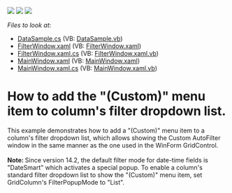 <!-- default badges list -->
![](https://img.shields.io/endpoint?url=https://codecentral.devexpress.com/api/v1/VersionRange/128648023/14.2.3%2B)
[![](https://img.shields.io/badge/Open_in_DevExpress_Support_Center-FF7200?style=flat-square&logo=DevExpress&logoColor=white)](https://supportcenter.devexpress.com/ticket/details/E4800)
[![](https://img.shields.io/badge/📖_How_to_use_DevExpress_Examples-e9f6fc?style=flat-square)](https://docs.devexpress.com/GeneralInformation/403183)
<!-- default badges end -->
<!-- default file list -->
*Files to look at*:

* [DataSample.cs](./CS/DXGrid.CustomFilter/DataSample.cs) (VB: [DataSample.vb](./VB/DXGrid.CustomFilter/DataSample.vb))
* [FilterWindow.xaml](./CS/DXGrid.CustomFilter/FilterWindow.xaml) (VB: [FilterWindow.xaml](./VB/DXGrid.CustomFilter/FilterWindow.xaml))
* [FilterWindow.xaml.cs](./CS/DXGrid.CustomFilter/FilterWindow.xaml.cs) (VB: [FilterWindow.xaml.vb](./VB/DXGrid.CustomFilter/FilterWindow.xaml.vb))
* [MainWindow.xaml](./CS/DXGrid.CustomFilter/MainWindow.xaml) (VB: [MainWindow.xaml](./VB/DXGrid.CustomFilter/MainWindow.xaml))
* [MainWindow.xaml.cs](./CS/DXGrid.CustomFilter/MainWindow.xaml.cs) (VB: [MainWindow.xaml.vb](./VB/DXGrid.CustomFilter/MainWindow.xaml.vb))
<!-- default file list end -->
# How to add the "(Custom)" menu item to column's filter dropdown list.


<p>This example demonstrates how to add a "(Custom)" menu item to a column's filter dropdown list, which allows showing the Custom AutoFilter window in the same manner as the one used in the WinForm GridControl.<br /><br /><strong>Note: </strong>Since version 14.2, the default filter mode for date-time fields is "DateSmart" which activates a special popup. To enable a column's standard filter dropdown list to show the "(Custom)" menu item, set GridColumn's FilterPopupMode to "List".</p>

<br/>


